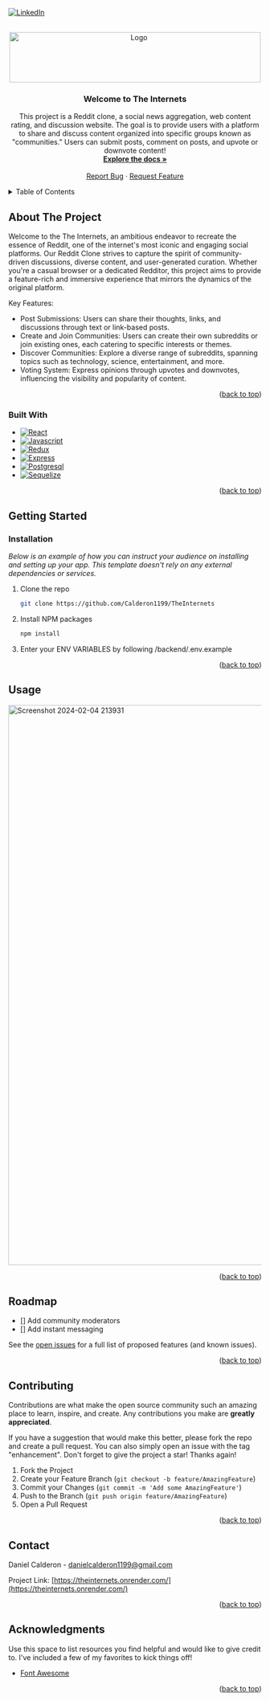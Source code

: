 <!-- Improved compatibility of back to top link: See: https://github.com/othneildrew/Best-README-Template/pull/73 -->
<a name="readme-top"></a>
<!--
*** Thanks for checking out the Best-README-Template. If you have a suggestion
*** that would make this better, please fork the repo and create a pull request
*** or simply open an issue with the tag "enhancement".
*** Don't forget to give the project a star!
*** Thanks again! Now go create something AMAZING! :D
-->



<!-- PROJECT SHIELDS -->
<!--
*** I'm using markdown "reference style" links for readability.
*** Reference links are enclosed in brackets [ ] instead of parentheses ( ).
*** See the bottom of this document for the declaration of the reference variables
*** for contributors-url, forks-url, etc. This is an optional, concise syntax you may use.
*** https://www.markdownguide.org/basic-syntax/#reference-style-links
-->

[![LinkedIn][linkedin-shield]][linkedin-url]



<!-- PROJECT LOGO -->
<br />
<div align="center">
  <a href="https://theinternets.onrender.com/">
    <img src="https://github.com/Calderon1199/TheInternets/assets/109112847/d562da6a-8d95-41f7-9a03-7a3f0ef01b72" alt="Logo" height="100" width="500">
  </a>

  <h3 align="center">Welcome to The Internets</h3>

  <p align="center">
    This project is a Reddit clone, a social news aggregation, web content rating, and discussion website. The goal is to provide users with a platform to share and discuss content organized into specific groups known as "communities." Users can submit posts, comment on posts, and upvote or downvote content!
    <br />
    <a href="https://github.com/Calderon1199/TheInternets/wiki/API-Documentation"><strong>Explore the docs »</strong></a>
    <br />
    <br />
    <!-- <a href="https://github.com/othneildrew/Best-README-Template">View Demo</a> -->
    <!-- · -->
    <a href="https://github.com/Calderon1199/TheInternets/issues">Report Bug</a>
    ·
    <a href="https://github.com/Calderon1199/TheInternets/issues">Request Feature</a>
  </p>
</div>



<!-- TABLE OF CONTENTS -->
<details>
  <summary>Table of Contents</summary>
  <ol>
    <li>
      <a href="#about-the-project">About The Project</a>
      <ul>
        <li><a href="#built-with">Built With</a></li>
      </ul>
    </li>
    <li>
      <a href="#getting-started">Getting Started</a>
      <ul>
        <li><a href="#installation">Installation</a></li>
      </ul>
    </li>
    <li><a href="#usage">Usage</a></li>
    <li><a href="#roadmap">Roadmap</a></li>
    <li><a href="#contributing">Contributing</a></li>
    <li><a href="#contact">Contact</a></li>
  </ol>
</details>



<!-- ABOUT THE PROJECT -->
## About The Project


Welcome to the The Internets, an ambitious endeavor to recreate the essence of Reddit, one of the internet's most iconic and engaging social platforms. Our Reddit Clone strives to capture the spirit of community-driven discussions, diverse content, and user-generated curation. Whether you're a casual browser or a dedicated Redditor, this project aims to provide a feature-rich and immersive experience that mirrors the dynamics of the original platform.

Key Features:
* Post Submissions: Users can share their thoughts, links, and discussions through text or link-based posts.
* Create and Join Communities: Users can create their own subreddits or join existing ones, each catering to specific interests or themes.
* Discover Communities: Explore a diverse range of subreddits, spanning topics such as technology, science, entertainment, and more.
* Voting System: Express opinions through upvotes and downvotes, influencing the visibility and popularity of content.


<p align="right">(<a href="#readme-top">back to top</a>)</p>



### Built With


* [![React][React.js]][React-url]
* [![Javascript][Javascript.dev]][Javascript-url]
* [![Redux][Redux.com]][Redux-url]
* [![Express][Express.com]][Express-url]
* [![Postgresql][Postgresql.com]][Postgresql-url]
* [![Sequelize][Sequelize.com]][Sequelize-url]

<p align="right">(<a href="#readme-top">back to top</a>)</p>



<!-- GETTING STARTED -->
## Getting Started

### Installation

_Below is an example of how you can instruct your audience on installing and setting up your app. This template doesn't rely on any external dependencies or services._

1. Clone the repo
   ```sh
   git clone https://github.com/Calderon1199/TheInternets
   ```
2. Install NPM packages
   ```sh
   npm install
   ```
3. Enter your ENV VARIABLES by following /backend/.env.example

<p align="right">(<a href="#readme-top">back to top</a>)</p>



<!-- USAGE EXAMPLES -->
## Usage

<img width="1115" alt="Screenshot 2024-02-04 213931" src="https://github.com/Calderon1199/TheInternets/assets/109112847/a74154b0-cae7-4e53-83c3-2139fe3bc991">

<p align="right">(<a href="#readme-top">back to top</a>)</p>



<!-- ROADMAP -->
## Roadmap

- [] Add community moderators
- [] Add instant messaging

See the [open issues](https://github.com/othneildrew/Best-README-Template/issues) for a full list of proposed features (and known issues).

<p align="right">(<a href="#readme-top">back to top</a>)</p>



<!-- CONTRIBUTING -->
## Contributing

Contributions are what make the open source community such an amazing place to learn, inspire, and create. Any contributions you make are **greatly appreciated**.

If you have a suggestion that would make this better, please fork the repo and create a pull request. You can also simply open an issue with the tag "enhancement".
Don't forget to give the project a star! Thanks again!

1. Fork the Project
2. Create your Feature Branch (`git checkout -b feature/AmazingFeature`)
3. Commit your Changes (`git commit -m 'Add some AmazingFeature'`)
4. Push to the Branch (`git push origin feature/AmazingFeature`)
5. Open a Pull Request

<p align="right">(<a href="#readme-top">back to top</a>)</p>


<!-- CONTACT -->
## Contact

Daniel Calderon - danielcalderon1199@gmail.com

Project Link: [https://theinternets.onrender.com/](https://theinternets.onrender.com/)

<p align="right">(<a href="#readme-top">back to top</a>)</p>



<!-- ACKNOWLEDGMENTS -->
## Acknowledgments

Use this space to list resources you find helpful and would like to give credit to. I've included a few of my favorites to kick things off!

* [Font Awesome](https://fontawesome.com)

<p align="right">(<a href="#readme-top">back to top</a>)</p>



<!-- MARKDOWN LINKS & IMAGES -->
<!-- https://www.markdownguide.org/basic-syntax/#reference-style-links -->
[linkedin-shield]: https://img.shields.io/badge/-LinkedIn-black.svg?style=for-the-badge&logo=linkedin&colorB=555
[linkedin-url]: https://www.linkedin.com/in/calderon0/
[product-screenshot]: images/screenshot.png
[React.js]: https://img.shields.io/badge/React-20232A?style=for-the-badge&logo=react&logoColor=61DAFB
[React-url]: https://reactjs.org/
[Sequelize.com]: https://img.shields.io/badge/Sequelize-52B0E7?style=for-the-badge&logo=Sequelize&logoColor=white
[Sequelize-url]: https://sequelize.org/
[Javascript.dev]: https://img.shields.io/badge/Javascript-F7DF1E?style=for-the-badge&logo=JavaScript&logoColor=black
[Javascript-url]: https://www.javascript.com/
[Redux.com]: https://img.shields.io/badge/Redux-764ABC?style=for-the-badge&logo=Redux&logoColor=black
[Redux-url]: https://redux.js.org/
[Express.com]: https://img.shields.io/badge/Express-000000?style=for-the-badge&logo=Express&logoColor=white
[Express-url]: https://expressjs.com/
[Postgresql.com]: https://img.shields.io/badge/Postgresql-4169E1?style=for-the-badge&logo=Postgresql&logoColor=white
[Postgresql-url]: https://www.postgresql.org/
